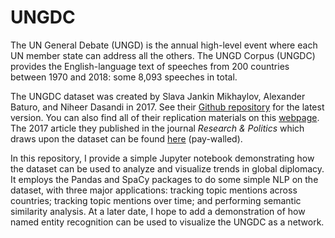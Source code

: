 # UNGDC

The UN General Debate (UNGD) is the annual high-level event where each UN member state can address all the others.  The UNGD Corpus (UNGDC) provides the English-language text of speeches from 200 countries between 1970 and 2018: some 8,093 speeches in total.

The UNGDC dataset was created by Slava Jankin Mikhaylov, Alexander Baturo, and Niheer Dasandi in 2017.  See their [Github repository](https://github.com/sjankin/UnitedNations) for the latest version.  You can also find all of their replication materials on this [webpage](https://dataverse.harvard.edu/dataset.xhtml?persistentId=doi:10.7910/DVN/0TJX8Y).
The 2017 article they published in the journal <i>Research & Politics</i> which draws upon the dataset can be found [here](https://journals.sagepub.com/doi/full/10.1177/2053168017712821) (pay-walled).

In this repository, I provide a simple Jupyter notebook demonstrating how the dataset can be used to analyze and visualize trends in global diplomacy. It employs the Pandas and SpaCy packages to do some simple NLP on the dataset, with three major applications: tracking topic mentions across countries; tracking topic mentions over time; and performing semantic similarity analysis.  At a later date, I hope to add a demonstration of how named entity recognition can be used to visualize the UNGDC as a network.
